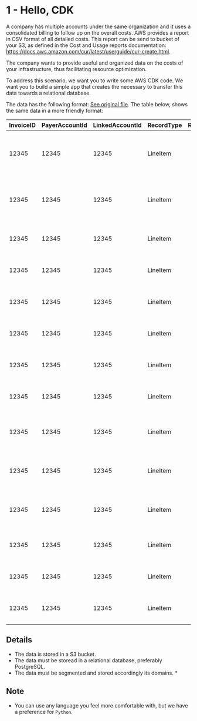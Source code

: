 # 1 - Hello, CDK

A company has multiple accounts under the same organization and it uses a consolidated billing to follow up on the overall costs. 
AWS provides a report in CSV format of all detailed costs. This report can be send to bucket of your S3, as defined in the Cost and Usage reports documentation: https://docs.aws.amazon.com/cur/latest/userguide/cur-create.html.

The company wants to provide useful and organized data on the costs of your infrastructure, thus facilitating resource optimization.

To address this scenario, we want you to write some AWS CDK code. We want you to build a simple app that creates the necessary to transfer this data towards a relational database.

The data has the following format: [See original file](data-engineer-assessment/assets/data.csv). The table below, shows the same data in a more friendly format:

|InvoiceID|PayerAccountId|LinkedAccountId|RecordType|RecordId|ProductName                 |RateId   |SubscriptionId|PricingPlanId|UsageType             |Operation        |AvailabilityZone|ReservedInstance|ItemDescription                                                        |UsageStartDate     |UsageEndDate       |UsageQuantity|Rate  |Cost     |ResourceId|aws:createdBy|user:Name|
|---------|--------------|---------------|----------|--------|----------------------------|---------|--------------|-------------|----------------------|-----------------|----------------|----------------|-----------------------------------------------------------------------|-------------------|-------------------|-------------|------|---------|----------|-------------|---------|
|12345    |12345         |12345          |LineItem  |        |Amazon Elastic Compute Cloud|213003131|22183258      |10890459     |HeavyUsage:m3.xlarge  |RunInstances:0002|                |Y               |USD 0.383 hourly fee per Windows (Amazon VPC), m3.xlarge instance      |2019-08-01 00:00:00|2019-08-31 23:59:59|744          |0.383 |284.952  |          |             |         |
|12345    |12345         |12345          |LineItem  |        |Amazon Elastic Compute Cloud|213158403|1663069801    |10958554     |HeavyUsage:m4.10xlarge|RunInstances     |                |Y               |USD 1.4249 hourly fee per Linux/UNIX (Amazon VPC), m4.10xlarge instance|2019-08-01 00:00:00|2019-08-31 23:59:59|744          |1.4249|1060.1256|          |             |         |
|12345    |12345         |12345          |LineItem  |        |Amazon Elastic Compute Cloud|579612484|22183258      |59706187     |BoxUsage:m3.xlarge    |RunInstances     |us-east-1c      |N               |$0.266 per On Demand Linux m3.xlarge Instance Hour                     |2019-08-01 00:00:00|2019-08-01 01:00:00|1            |0.266 |0.266    |          |             |app A    |
|12345    |12345         |12345          |LineItem  |        |Amazon Elastic Compute Cloud|579612484|22183258      |59706187     |BoxUsage:m3.xlarge    |RunInstances     |us-east-1c      |N               |$0.266 per On Demand Linux m3.xlarge Instance Hour                     |2019-08-01 01:00:00|2019-08-01 02:00:00|1            |0.266 |0.266    |          |             |app A    |
|12345    |12345         |12345          |LineItem  |        |Amazon Elastic Compute Cloud|579612484|22183258      |59706187     |BoxUsage:m3.xlarge    |RunInstances     |us-east-1d      |N               |$0.266 per On Demand Linux m3.xlarge Instance Hour                     |2019-08-01 03:00:00|2019-08-01 03:00:00|1            |0.266 |0.266    |          |             |app A    |
|12345    |12345         |12345          |LineItem  |        |Amazon Elastic Compute Cloud|579612484|22183258      |59706187     |BoxUsage:m3.xlarge    |RunInstances     |us-east-1c      |N               |$0.266 per On Demand Linux m3.xlarge Instance Hour                     |2019-08-01 03:00:00|2019-08-01 04:00:00|1            |0.266 |0.266    |          |             |app A    |
|12345    |12345         |12345          |LineItem  |        |Amazon Elastic Compute Cloud|579612484|22183258      |59706187     |BoxUsage:m3.xlarge    |RunInstances     |us-east-1c      |N               |$0.266 per On Demand Linux m3.xlarge Instance Hour                     |2019-08-01 04:00:00|2019-08-01 05:00:00|1            |0.266 |0.266    |          |             |app A    |
|12345    |12345         |12345          |LineItem  |        |Amazon Elastic Compute Cloud|579612484|22183258      |59706187     |BoxUsage:m3.xlarge    |RunInstances     |us-east-1d      |N               |$0.266 per On Demand Linux m3.xlarge Instance Hour                     |2019-08-01 05:00:00|2019-08-01 06:00:00|1            |0.266 |0.266    |          |             |app A    |
|12345    |12345         |12345          |LineItem  |        |Amazon Elastic Compute Cloud|213158402|1663069801    |10958554     |BoxUsage:m4.large     |RunInstances     |us-east-1a      |Y               |Linux/UNIX (Amazon VPC), m4.10xlarge reserved instance applied         |2019-08-01 00:00:00|2019-08-01 01:00:00|1            |0.1   |0.1      |          |             |app B    |
|12345    |12345         |12345          |LineItem  |        |Amazon Elastic Compute Cloud|213158402|1663069801    |10958554     |BoxUsage:m4.large     |RunInstances     |us-east-1c      |Y               |Linux/UNIX (Amazon VPC), m4.10xlarge reserved instance applied         |2019-08-01 01:00:00|2019-08-01 02:00:00|1            |0.1   |0.1      |          |             |app B    |
|12345    |12345         |12345          |LineItem  |        |Amazon Elastic Compute Cloud|213158402|1663069801    |10958554     |BoxUsage:m4.large     |RunInstances     |us-east-1c      |Y               |Linux/UNIX (Amazon VPC), m4.10xlarge reserved instance applied         |2019-08-01 03:00:00|2019-08-01 04:00:00|1            |0.1   |0.1      |          |             |app B    |
|12345    |12345         |12345          |LineItem  |        |Amazon Elastic Compute Cloud|579612484|22183258      |59706187     |BoxUsage:m3.xlarge    |RunInstances     |us-east-1c      |N               |$0.266 per On Demand Linux m3.xlarge Instance Hour                     |2019-08-01 00:00:00|2019-08-01 01:00:00|1            |0.266 |0.266    |          |             |app B    |
|12345    |12345         |12345          |LineItem  |        |Amazon Elastic Compute Cloud|579612484|22183258      |59706187     |BoxUsage:m3.xlarge    |RunInstances     |us-east-1c      |N               |$0.266 per On Demand Linux m3.xlarge Instance Hour                     |2019-08-01 01:00:00|2019-08-01 02:00:00|1            |0.266 |0.266    |          |             |app B    |
|12345    |12345         |12345          |LineItem  |        |Amazon Elastic Compute Cloud|579612484|22183258      |59706187     |BoxUsage:m3.xlarge    |RunInstances     |us-east-1d      |N               |$0.266 per On Demand Linux m3.xlarge Instance Hour                     |2019-08-01 03:00:00|2019-08-01 04:00:00|1            |0.266 |0.266    |          |             |app B    |



## Details

* The data is stored in a S3 bucket.
* The data must be storead in a relational database, preferably PostgreSQL.
* The data must be segmented and stored accordingly its domains.
   *  

## Note

* You can use any language you feel more comfortable with, but we have a preference for `Python`.


